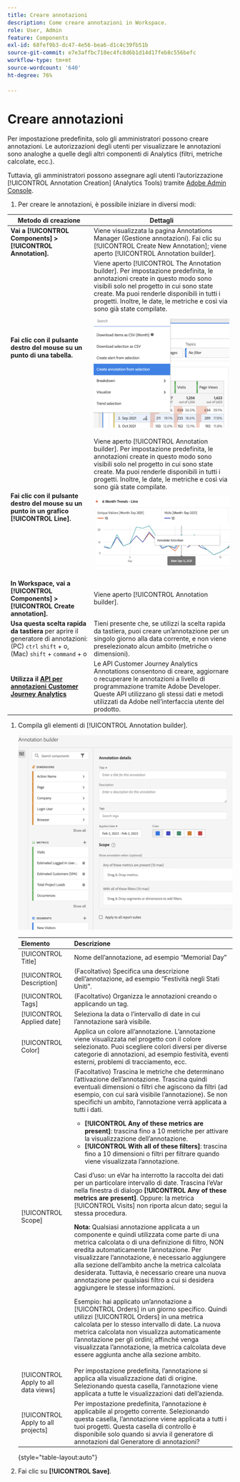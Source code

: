 ```yaml
---
title: Creare annotazioni
description: Come creare annotazioni in Workspace.
role: User, Admin
feature: Components
exl-id: 68fef9b3-dc47-4e56-bea6-d1c4c39fb51b
source-git-commit: e7e3affbc710ec4fc8d6b1d14d17feb8c556befc
workflow-type: tm+mt
source-wordcount: '640'
ht-degree: 76%

---
```


# Creare annotazioni

Per impostazione predefinita, solo gli amministratori possono creare annotazioni. Le autorizzazioni degli utenti per visualizzare le annotazioni sono analoghe a quelle degli altri componenti di Analytics (filtri, metriche calcolate, ecc.).

Tuttavia, gli amministratori possono assegnare agli utenti l’autorizzazione [!UICONTROL Annotation Creation] (Analytics Tools) tramite [Adobe Admin Console](https://experienceleague.adobe.com/docs/analytics/admin/admin-console/permissions/analytics-tools.html?lang=it).

1. Per creare le annotazioni, è possibile iniziare in diversi modi:

| Metodo di creazione | Dettagli |
| --- | --- |
| **Vai a [!UICONTROL Components] > [!UICONTROL Annotation].** | Viene visualizzata la pagina Annotations Manager (Gestione annotazioni). Fai clic su [!UICONTROL Create New Annotation]; viene aperto [!UICONTROL Annotation builder]. |
| **Fai clic con il pulsante destro del mouse su un punto di una tabella.** | Viene aperto [!UICONTROL The Annotation builder]. Per impostazione predefinita, le annotazioni create in questo modo sono visibili solo nel progetto in cui sono state create. Ma puoi renderle disponibili in tutti i progetti. Inoltre, le date, le metriche e così via sono già state compilate.<p>![](assets/annotate-table.png) |
| **Fai clic con il pulsante destro del mouse su un punto in un grafico [!UICONTROL Line].** | Viene aperto [!UICONTROL Annotation builder]. Per impostazione predefinita, le annotazioni create in questo modo sono visibili solo nel progetto in cui sono state create. Ma puoi renderle disponibili in tutti i progetti. Inoltre, le date, le metriche e così via sono già state compilate.<p>![](assets/annotate-line.png) |
| **In Workspace, vai a [!UICONTROL Components] > [!UICONTROL Create annotation].** | Viene aperto [!UICONTROL Annotation builder]. |
| **Usa questa scelta rapida da tastiera** per aprire il generatore di annotazioni: (PC) `ctrl` `shift` + o, (Mac) `shift` + `command` + o | Tieni presente che, se utilizzi la scelta rapida da tastiera, puoi creare un’annotazione per un singolo giorno alla data corrente, e non viene preselezionato alcun ambito (metriche o dimensioni). |
| **Utilizza il [API per annotazioni Customer Journey Analytics](https://developer.adobe.com/cja-apis/docs/endpoints/annotations/)** | Le API Customer Journey Analytics Annotations consentono di creare, aggiornare o recuperare le annotazioni a livello di programmazione tramite Adobe Developer. Queste API utilizzano gli stessi dati e metodi utilizzati da Adobe nell’interfaccia utente del prodotto. |

1. Compila gli elementi di [!UICONTROL Annotation builder].

   ![](assets/ann-builder.png)

   | Elemento | Descrizione |
   | --- | --- |
   | [!UICONTROL Title] | Nome dell’annotazione, ad esempio “Memorial Day” |
   | [!UICONTROL Description] | (Facoltativo) Specifica una descrizione dell’annotazione, ad esempio “Festività negli Stati Uniti”. |
   | [!UICONTROL Tags] | (Facoltativo) Organizza le annotazioni creando o applicando un tag. |
   | [!UICONTROL Applied date] | Seleziona la data o l’intervallo di date in cui l’annotazione sarà visibile. |
   | [!UICONTROL Color] | Applica un colore all’annotazione. L’annotazione viene visualizzata nel progetto con il colore selezionato. Puoi scegliere colori diversi per diverse categorie di annotazioni, ad esempio festività, eventi esterni, problemi di tracciamento, ecc. |
   | [!UICONTROL Scope] | (Facoltativo) Trascina le metriche che determinano l’attivazione dell’annotazione. Trascina quindi eventuali dimensioni o filtri che agiscono da filtri (ad esempio, con cui sarà visibile l’annotazione). Se non specifichi un ambito, l’annotazione verrà applicata a tutti i dati.<ul><li>**[!UICONTROL Any of these metrics are present]**: trascina fino a 10 metriche per attivare la visualizzazione dell’annotazione.</li><li>**[!UICONTROL With all of these filters]**: trascina fino a 10 dimensioni o filtri per filtrare quando viene visualizzata l’annotazione.</li></ul><p>Casi d’uso: un eVar ha interrotto la raccolta dei dati per un particolare intervallo di date. Trascina l’eVar nella finestra di dialogo **[!UICONTROL Any of these metrics are present]**. Oppure: la metrica [!UICONTROL Visits] non riporta alcun dato; segui la stessa procedura.<p>**Nota:** Qualsiasi annotazione applicata a un componente e quindi utilizzata come parte di una metrica calcolata o di una definizione di filtro, NON eredita automaticamente l’annotazione. Per visualizzare l’annotazione, è necessario aggiungere alla sezione dell’ambito anche la metrica calcolata desiderata. Tuttavia, è necessario creare una nuova annotazione per qualsiasi filtro a cui si desidera aggiungere le stesse informazioni.<p>Esempio: hai applicato un’annotazione a [!UICONTROL Orders] in un giorno specifico. Quindi utilizzi [!UICONTROL Orders] in una metrica calcolata per lo stesso intervallo di date. La nuova metrica calcolata non visualizza automaticamente l’annotazione per gli ordini; affinché venga visualizzata l’annotazione, la metrica calcolata deve essere aggiunta anche alla sezione ambito. |
   | [!UICONTROL Apply to all data views] | Per impostazione predefinita, l’annotazione si applica alla visualizzazione dati di origine. Selezionando questa casella, l’annotazione viene applicata a tutte le visualizzazioni dati dell’azienda. |
   | [!UICONTROL Apply to all projects] | Per impostazione predefinita, l’annotazione è applicabile al progetto corrente. Selezionando questa casella, l’annotazione viene applicata a tutti i tuoi progetti. Questa casella di controllo è disponibile solo quando si avvia il generatore di annotazioni dal Generatore di annotazioni? |

   {style="table-layout:auto"}

1. Fai clic su **[!UICONTROL Save]**.
